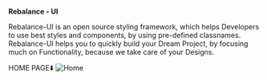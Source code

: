 <strong>Rebalance - UI</strong>

Rebalance-UI is an open source styling framework, which helps Developers to use best styles and components, by using pre-defined classnames. Rebalance-UI helps you to quickly build your Dream Project, by focusing much on Functionality, because we take care of your Designs.

HOME PAGE⬇️
![Home](https://user-images.githubusercontent.com/56014170/152389165-a573299e-3887-44f1-8b50-02a408468d94.gif)

